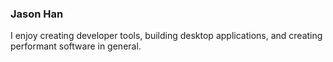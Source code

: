 ### Jason Han

I enjoy creating developer tools, building desktop applications, and creating performant software in general.
